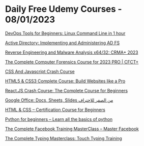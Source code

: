 # Daily Free Udemy Courses - 08/01/2023

[DevOps Tools for Beginners: Linux Command Line in 1 hour](https://www.udemy.com/course/devops-tools-for-beginners-linux-command-line-in-1-hour/?couponCode=83CDD57D5065213C434E)
[Active Directory: Implementing and Administering AD FS](https://www.udemy.com/course/active-directory-implementing-and-administering-ad-fs/?couponCode=F0F159B652884BB8DBAF)
[Reverse Engineering and Malware Analysis x64/32: CRMA+ 2023](https://www.udemy.com/course/reverse-engineering-and-malware-analysis/?couponCode=OCSALY.COM_ACADEMY)
[The Complete Computer Forensics Course for 2023 PRO | CFCT+](https://www.udemy.com/course/computer-forensics-beginner-to-advanced-cfct-masterclass/?couponCode=JANUARY_2023_OCSALY)
[CSS And Javascript Crash Course](https://www.udemy.com/course/css-and-javascript-crash-course/?couponCode=8AE73030056E69B70B2B)
[HTML5 & CSS3 Complete Course: Build Websites like a Pro](https://www.udemy.com/course/html5-css-fundamentals/?couponCode=B7C32B0D6BF74C4C21EC)
[React.JS Crash Course: The Complete Course for Beginners](https://www.udemy.com/course/reactjs-the-complete-course-for-beginners/?couponCode=EFC1EE7D19E988B9B9DB)
[Google Office: Docs, Sheets, Slides من الصفر للاحتراف](https://www.udemy.com/course/google-workspace-docs-sheets-slides/?couponCode=JAN2023)
[HTML & CSS – Certification Course for Beginners](https://www.udemy.com/course/html-css-certification-course-for-beginners-e/?couponCode=9498AAFB3AD5731BEDE3)
[Python for beginners – Learn all the basics of python](https://www.udemy.com/course/python-for-beginners-learn/?couponCode=FC895524C4BC60BBD025)
[The Complete Facebook Training MasterClass – Master Facebook](https://www.udemy.com/course/the-complete-facebook-training/?couponCode=6F6042CA5D78942295FC)
[The Complete Typing Masterclass: Touch Typing Training](https://www.udemy.com/course/the-complete-touch-typing-masterclass-master-touch-typing/?couponCode=BB5E75AECCDE3748D020)
